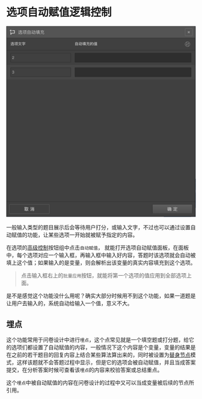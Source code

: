 # 选项自动赋值逻辑控制

<img src='./images/opt-auto-input.png'>

一般输入类型的题目展示后会等待用户打分，或输入文字，不过也可以通过设置自动赋值的功能，让某些选项一开始就被赋予指定的内容。

在选项的[高级控制](../node-setting/option.md#高级控制)按钮组中点击`自动赋值`，
就能打开选项自动赋值面板，在面板中，每个选项对应一个输入框，再输入框中输入好内容，答题时该选项就会自动被填上这个值；如果输入的是变量，则会解析出该变量的真实内容填充到这个选项。

> 点击输入框右上的`批量应用`按钮，就能将第一个选项的值应用到全部选项上面。

是不是感觉这个功能没什么用呢？确实大部分时候用不到这个功能，如果一道题是让用户去输入的，系统自动给输入一个值，意义不大。

## 埋点

这个功能常用于问卷设计中进行`埋点`，这个点常见就是一个填空题或打分题，给它的选项们都设置了自动赋值的内容，一般情况下这个内容是个变量，变量的结果是在之前的若干题目的回复内容上结合某些算法算出来的，同时被设置为[替身节点](../node-setting/advanced.md)模式，这样该题就不会答题过程中显示，但是它的选项会被自动赋值，并且当成答案提交，在分析答案时候可查看该`埋点`的内容来校验答案或总结重点。

这个`埋点`中被自动赋值的内容在问卷设计的过程中又可以当成变量被后续的节点所引用。

